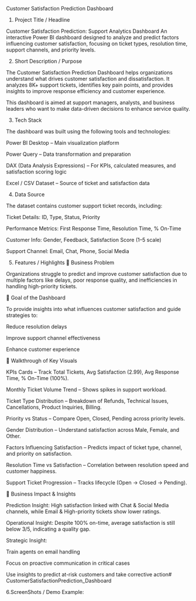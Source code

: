 Customer Satisfaction Prediction Dashboard
1. Project Title / Headline

Customer Satisfaction Prediction: Support Analytics Dashboard
An interactive Power BI dashboard designed to analyze and predict factors influencing customer satisfaction, focusing on ticket types, resolution time, support channels, and priority levels.

2. Short Description / Purpose

The Customer Satisfaction Prediction Dashboard helps organizations understand what drives customer satisfaction and dissatisfaction. It analyzes 8K+ support tickets, identifies key pain points, and provides insights to improve response efficiency and customer experience.

This dashboard is aimed at support managers, analysts, and business leaders who want to make data-driven decisions to enhance service quality.

3. Tech Stack

The dashboard was built using the following tools and technologies:

Power BI Desktop – Main visualization platform

Power Query – Data transformation and preparation

DAX (Data Analysis Expressions) – For KPIs, calculated measures, and satisfaction scoring logic

Excel / CSV Dataset – Source of ticket and satisfaction data

4. Data Source

The dataset contains customer support ticket records, including:

Ticket Details: ID, Type, Status, Priority

Performance Metrics: First Response Time, Resolution Time, % On-Time

Customer Info: Gender, Feedback, Satisfaction Score (1–5 scale)

Support Channel: Email, Chat, Phone, Social Media

5. Features / Highlights
🔹 Business Problem

Organizations struggle to predict and improve customer satisfaction due to multiple factors like delays, poor response quality, and inefficiencies in handling high-priority tickets.

🔹 Goal of the Dashboard

To provide insights into what influences customer satisfaction and guide strategies to:

Reduce resolution delays

Improve support channel effectiveness

Enhance customer experience

🔹 Walkthrough of Key Visuals

KPIs Cards – Track Total Tickets, Avg Satisfaction (2.99), Avg Response Time, % On-Time (100%).

Monthly Ticket Volume Trend – Shows spikes in support workload.

Ticket Type Distribution – Breakdown of Refunds, Technical Issues, Cancellations, Product Inquiries, Billing.

Priority vs Status – Compare Open, Closed, Pending across priority levels.

Gender Distribution – Understand satisfaction across Male, Female, and Other.

Factors Influencing Satisfaction – Predicts impact of ticket type, channel, and priority on satisfaction.

Resolution Time vs Satisfaction – Correlation between resolution speed and customer happiness.

Support Ticket Progression – Tracks lifecycle (Open → Closed → Pending).

🔹 Business Impact & Insights

Prediction Insight: High satisfaction linked with Chat & Social Media channels, while Email & High-priority tickets show lower ratings.

Operational Insight: Despite 100% on-time, average satisfaction is still below 3/5, indicating a quality gap.

Strategic Insight:

Train agents on email handling

Focus on proactive communication in critical cases

Use insights to predict at-risk customers and take corrective action# CustomerSatisfactionPrediction_Dashboard

6.ScreenShots / Demo
Example:
